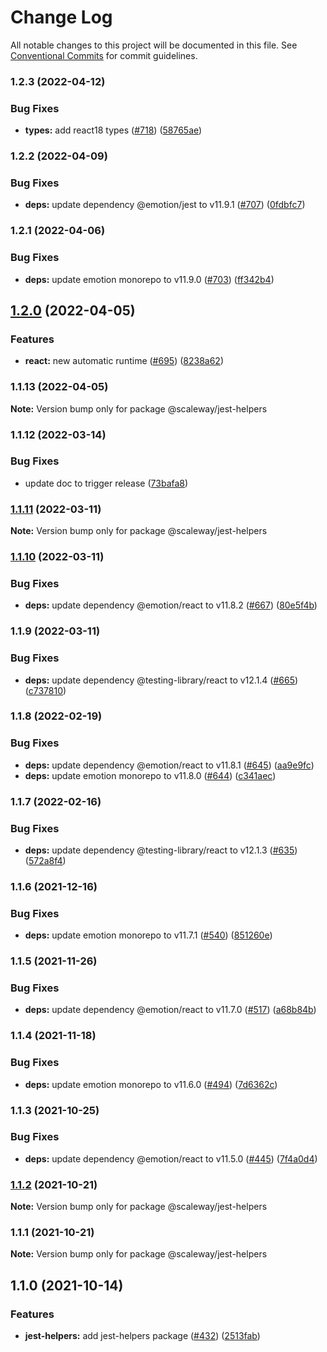 # Change Log

All notable changes to this project will be documented in this file.
See [Conventional Commits](https://conventionalcommits.org) for commit guidelines.

### 1.2.3 (2022-04-12)


### Bug Fixes

* **types:** add react18 types ([#718](https://github.com/scaleway/scaleway-lib/issues/718)) ([58765ae](https://github.com/scaleway/scaleway-lib/commit/58765aee470a66211f36540cd95e8bd578877ebf))



### 1.2.2 (2022-04-09)


### Bug Fixes

* **deps:** update dependency @emotion/jest to v11.9.1 ([#707](https://github.com/scaleway/scaleway-lib/issues/707)) ([0fdbfc7](https://github.com/scaleway/scaleway-lib/commit/0fdbfc73a8e100adac538e0422c361c6450356ec))



### 1.2.1 (2022-04-06)


### Bug Fixes

* **deps:** update emotion monorepo to v11.9.0 ([#703](https://github.com/scaleway/scaleway-lib/issues/703)) ([ff342b4](https://github.com/scaleway/scaleway-lib/commit/ff342b467111d7c8c65d82023d017634715ec826))



## [1.2.0](https://github.com/scaleway/scaleway-lib/compare/@scaleway/jest-helpers@1.1.13...@scaleway/jest-helpers@1.2.0) (2022-04-05)


### Features

* **react:** new automatic runtime ([#695](https://github.com/scaleway/scaleway-lib/issues/695)) ([8238a62](https://github.com/scaleway/scaleway-lib/commit/8238a6258999141c585d8051b18c1076b0a5fae5))



### 1.1.13 (2022-04-05)

**Note:** Version bump only for package @scaleway/jest-helpers





### 1.1.12 (2022-03-14)


### Bug Fixes

* update doc to trigger release ([73bafa8](https://github.com/scaleway/scaleway-lib/commit/73bafa8742344c2595679d55b4edaf55d2cd2c11))



### [1.1.11](https://github.com/scaleway/scaleway-lib/compare/@scaleway/jest-helpers@1.1.10...@scaleway/jest-helpers@1.1.11) (2022-03-11)

**Note:** Version bump only for package @scaleway/jest-helpers





### [1.1.10](https://github.com/scaleway/scaleway-lib/compare/@scaleway/jest-helpers@1.1.9...@scaleway/jest-helpers@1.1.10) (2022-03-11)


### Bug Fixes

* **deps:** update dependency @emotion/react to v11.8.2 ([#667](https://github.com/scaleway/scaleway-lib/issues/667)) ([80e5f4b](https://github.com/scaleway/scaleway-lib/commit/80e5f4b38f621badafa85bc797d5e2c44f47a495))



### 1.1.9 (2022-03-11)


### Bug Fixes

* **deps:** update dependency @testing-library/react to v12.1.4 ([#665](https://github.com/scaleway/scaleway-lib/issues/665)) ([c737810](https://github.com/scaleway/scaleway-lib/commit/c7378108887573246af20cd1f2f9d8b321e76966))



### 1.1.8 (2022-02-19)


### Bug Fixes

* **deps:** update dependency @emotion/react to v11.8.1 ([#645](https://github.com/scaleway/scaleway-lib/issues/645)) ([aa9e9fc](https://github.com/scaleway/scaleway-lib/commit/aa9e9fc5e02fb57e36f5deff77aee882a7a9a5ce))
* **deps:** update emotion monorepo to v11.8.0 ([#644](https://github.com/scaleway/scaleway-lib/issues/644)) ([c341aec](https://github.com/scaleway/scaleway-lib/commit/c341aecc98bf0eb7a5996b571abf7ba672bef851))



### 1.1.7 (2022-02-16)


### Bug Fixes

* **deps:** update dependency @testing-library/react to v12.1.3 ([#635](https://github.com/scaleway/scaleway-lib/issues/635)) ([572a8f4](https://github.com/scaleway/scaleway-lib/commit/572a8f452b4dbe8342b52cd88a81cfae8dabb4c5))



### 1.1.6 (2021-12-16)


### Bug Fixes

* **deps:** update emotion monorepo to v11.7.1 ([#540](https://github.com/scaleway/scaleway-lib/issues/540)) ([851260e](https://github.com/scaleway/scaleway-lib/commit/851260e92787c174e7fad0de68f85dafddab8d41))



### 1.1.5 (2021-11-26)


### Bug Fixes

* **deps:** update dependency @emotion/react to v11.7.0 ([#517](https://github.com/scaleway/scaleway-lib/issues/517)) ([a68b84b](https://github.com/scaleway/scaleway-lib/commit/a68b84b476e455d86036a2ddb59529183a99faf6))



### 1.1.4 (2021-11-18)


### Bug Fixes

* **deps:** update emotion monorepo to v11.6.0 ([#494](https://github.com/scaleway/scaleway-lib/issues/494)) ([7d6362c](https://github.com/scaleway/scaleway-lib/commit/7d6362ce25325cc011fee5d8b9a2b31d8a97ad33))



### 1.1.3 (2021-10-25)


### Bug Fixes

* **deps:** update dependency @emotion/react to v11.5.0 ([#445](https://github.com/scaleway/scaleway-lib/issues/445)) ([7f4a0d4](https://github.com/scaleway/scaleway-lib/commit/7f4a0d48c4bb4b53bdd12c924870f3ab4413b15f))



### [1.1.2](https://github.com/scaleway/scaleway-lib/compare/@scaleway/jest-helpers@1.1.1...@scaleway/jest-helpers@1.1.2) (2021-10-21)

**Note:** Version bump only for package @scaleway/jest-helpers





### 1.1.1 (2021-10-21)

**Note:** Version bump only for package @scaleway/jest-helpers





## 1.1.0 (2021-10-14)


### Features

* **jest-helpers:** add jest-helpers package ([#432](https://github.com/scaleway/scaleway-lib/issues/432)) ([2513fab](https://github.com/scaleway/scaleway-lib/commit/2513fab30bdba2b63d1c86fb03b76e22291aa412))
